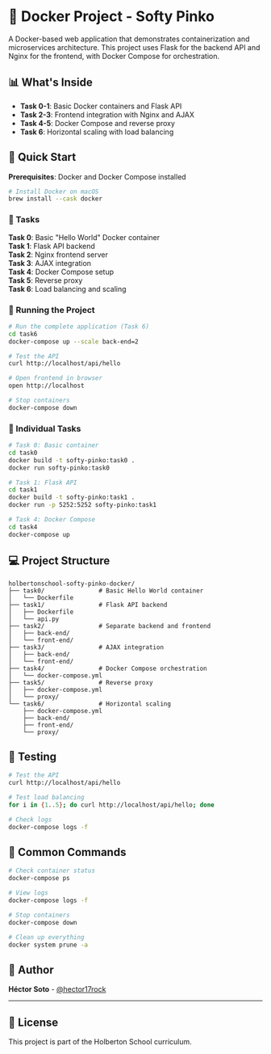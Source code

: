 # 🐳 Docker Project - Softy Pinko

A Docker-based web application that demonstrates containerization and microservices architecture. This project uses Flask for the backend API and Nginx for the frontend, with Docker Compose for orchestration.

## 📊 What's Inside

- **Task 0-1**: Basic Docker containers and Flask API
- **Task 2-3**: Frontend integration with Nginx and AJAX  
- **Task 4-5**: Docker Compose and reverse proxy
- **Task 6**: Horizontal scaling with load balancing

## 🚀 Quick Start

**Prerequisites**: Docker and Docker Compose installed

```bash
# Install Docker on macOS
brew install --cask docker
```

### 📝 Tasks

**Task 0**: Basic "Hello World" Docker container  
**Task 1**: Flask API backend  
**Task 2**: Nginx frontend server  
**Task 3**: AJAX integration  
**Task 4**: Docker Compose setup  
**Task 5**: Reverse proxy  
**Task 6**: Load balancing and scaling

### 🚀 Running the Project

```bash
# Run the complete application (Task 6)
cd task6
docker-compose up --scale back-end=2

# Test the API
curl http://localhost/api/hello

# Open frontend in browser
open http://localhost

# Stop containers
docker-compose down
```

### 🔄 Individual Tasks

```bash
# Task 0: Basic container
cd task0
docker build -t softy-pinko:task0 .
docker run softy-pinko:task0

# Task 1: Flask API
cd task1
docker build -t softy-pinko:task1 .
docker run -p 5252:5252 softy-pinko:task1

# Task 4: Docker Compose
cd task4
docker-compose up
```

## 💻 Project Structure

```
holbertonschool-softy-pinko-docker/
├── task0/               # Basic Hello World container
│   └── Dockerfile
├── task1/               # Flask API backend
│   ├── Dockerfile
│   └── api.py
├── task2/               # Separate backend and frontend
│   ├── back-end/
│   └── front-end/
├── task3/               # AJAX integration
│   ├── back-end/
│   └── front-end/
├── task4/               # Docker Compose orchestration
│   └── docker-compose.yml
├── task5/               # Reverse proxy
│   ├── docker-compose.yml
│   └── proxy/
└── task6/               # Horizontal scaling
    ├── docker-compose.yml
    ├── back-end/
    ├── front-end/
    └── proxy/
```

## 🧪 Testing

```bash
# Test the API
curl http://localhost/api/hello

# Test load balancing
for i in {1..5}; do curl http://localhost/api/hello; done

# Check logs
docker-compose logs -f
```

## 🔧 Common Commands

```bash
# Check container status
docker-compose ps

# View logs
docker-compose logs -f

# Stop containers
docker-compose down

# Clean up everything
docker system prune -a
```

## 👤 Author

**Héctor Soto** - [@hector17rock](https://github.com/hector17rock)

---

## 📄 License

This project is part of the Holberton School curriculum.
